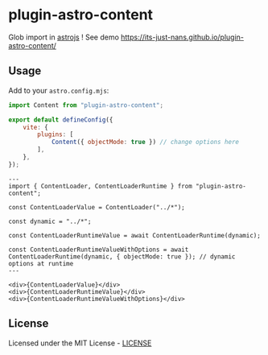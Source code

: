 # plugin-astro-content

Glob import in [astrojs](https://astro.build) ! See demo <https://its-just-nans.github.io/plugin-astro-content/>

## Usage

Add to your `astro.config.mjs`:

```js
import Content from "plugin-astro-content";

export default defineConfig({
    vite: {
        plugins: [
            Content({ objectMode: true }) // change options here
        ],
    },
});

```

```astro
---
import { ContentLoader, ContentLoaderRuntime } from "plugin-astro-content";

const ContentLoaderValue = ContentLoader("../*");

const dynamic = "../*";

const ContentLoaderRuntimeValue = await ContentLoaderRuntime(dynamic);

const ContentLoaderRuntimeValueWithOptions = await ContentLoaderRuntime(dynamic, { objectMode: true }); // dynamic options at runtime
---

<div>{ContentLoaderValue}</div>
<div>{ContentLoaderRuntimeValue}</div>
<div>{ContentLoaderRuntimeValueWithOptions}</div>

```

## License

Licensed under the MIT License - [LICENSE](LICENSE)
